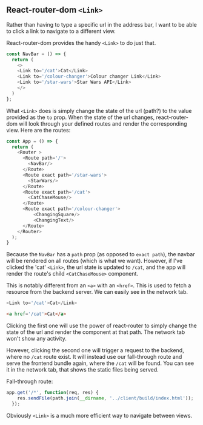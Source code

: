 ## React-router-dom ```<Link>```

Rather than having to type a specific url in the address bar, I want to be able to click a link to navigate to a different view.

React-router-dom provides the handy ```<Link>``` to do just that.

```javascript
const NavBar = () => {
  return (
    <>
    <Link to='/cat'>Cat</Link>
    <Link to='/colour-changer'>Colour changer Link</Link>
    <Link to='/star-wars'>Star Wars API</Link>
    </>
  )
};
```

What ```<Link>``` does is simply change the state of the url (path?) to the value provided as the ```to``` prop. When the state of the url changes, react-router-dom will look through your defined routes and render the corresponding view. Here are the routes:

```javascript
const App = () => {
  return (
    <Router >
      <Route path='/'>
        <NavBar/>
      </Route>
      <Route exact path='/star-wars'>
        <StarWars/>
      </Route>
      <Route exact path='/cat'>
        <CatChaseMouse/>
      </Route>
      <Route exact path='/colour-changer'>
          <ChangingSquare/>
          <ChangingText/>
      </Route>
    </Router>
  );
}
```

Because the ```NavBar``` has a ```path``` prop (as opposed to ```exact path```), the navbar will be rendered on all routes (which is what we want). However, if I've clicked the 'cat' ```<Link>```, the url state is updated to ```/cat```, and the app will render the route's child ```<CatChaseMouse>``` component.

This is notably different from an ```<a>``` with an ```<href>```. This is used to fetch a resource from the backend server. We can easily see in the network tab.

```javascript
<Link to='/cat'>Cat</Link>
```
```html
<a href='/cat'>Cat</a>
```

Clicking the first one will use the power of react-router to simply change the state of the url and render the component at that path. The network tab won't show any activity.

However, clicking the second one will trigger a request to the backend, where no ```/cat``` route exist. It will instead use our fall-through route and serve the frontend bundle again, where the ```/cat``` will be found. You can see it in the network tab, that shows the static files being served.

Fall-through route:
```javascript
app.get('/*', function(req, res) {
    res.sendFile(path.join(__dirname, '../client/build/index.html'));
  });
```

Obviously ```<Link>``` is a much more efficient way to navigate between views.
